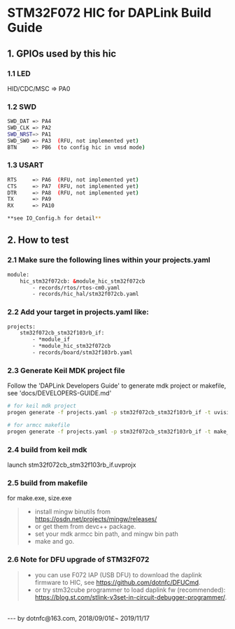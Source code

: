 # STM32F072 HIC for DAPLink Build Guide

## 1. GPIOs used by this hic
### 1.1 LED
HID/CDC/MSC => PA0
### 1.2 SWD
```bash
SWD_DAT => PA4
SWD_CLK => PA2
SWD_NRST=> PA1
SWD_SWO => PA3  (RFU, not implemented yet)
BTN     => PB6  (to config hic in vmsd mode)
```
### 1.3 USART
```bash
RTS     => PA6  (RFU, not implemented yet)
CTS     => PA7  (RFU, not implemented yet)
DTR     => PA8  (RFU, not implemented yet)
TX      => PA9
RX      => PA10

**see IO_Config.h for detail**
```
## 2. How to test

### 2.1 Make sure the following lines within your projects.yaml
```xml
module:
    hic_stm32f072cb: &module_hic_stm32f072cb
        - records/rtos/rtos-cm0.yaml
        - records/hic_hal/stm32f072cb.yaml
```
### 2.2 Add  your target in projects.yaml like:
```xml
projects:
    stm32f072cb_stm32f103rb_if:
        - *module_if
        - *module_hic_stm32f072cb
        - records/board/stm32f103rb.yaml
```
### 2.3 Generate Keil MDK project file
Follow the 'DAPLink Developers Guide' to generate mdk project or makefile,
see 'docs/DEVELOPERS-GUIDE.md'
```bash
# for keil mdk project
progen generate -f projects.yaml -p stm32f072cb_stm32f103rb_if -t uvision

# for armcc makefile
progen generate -f projects.yaml -p stm32f072cb_stm32f103rb_if -t make_armcc
```
### 2.4 build from keil mdk
launch stm32f072cb_stm32f103rb_if.uvprojx 

### 2.5 build from makefile
for make.exe, size.exe
> * install mingw binutils from https://osdn.net/projects/mingw/releases/
> * or get them from devc++ package. 
> * set your mdk armcc bin path, and mingw bin path
> * make and go.

### 2.6 Note for DFU upgrade of STM32F072
> * you can use F072 IAP (USB DFU) to download the daplink firmware to HIC, see
 https://github.com/dotnfc/DFUCmd.
> * or try stm32cube programmer to load daplink fw (recommended):
 https://blog.st.com/stlink-v3set-in-circuit-debugger-programmer/.

<br />
---
by dotnfc@163.com, 2018/09/01£¬ 2019/11/17

